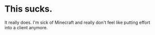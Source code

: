 # This sucks.

It really does. I'm sick of Minecraft and really don't feel like putting effort into a client anymore.
